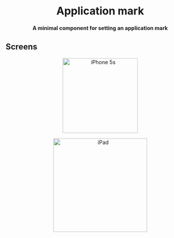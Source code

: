<h1 align="center">
  Application mark
  <br>
</h1>

<h4 align="center">A minimal component for setting an application mark</h4>

## Screens
<p align="center">
    <img src="https://i.ibb.co/CbsXXCT/2021-12-01-18-01-03.png" alt="iPhone 5s" width="200"/>
</p>
<p align="center">
    <img src="https://i.ibb.co/vmSVNq7/2021-12-01-18-01-34.png" alt="iPad" width="250"/>
</p>